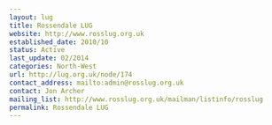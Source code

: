 ```yaml
---
layout: lug
title: Rossendale LUG
website: http://www.rosslug.org.uk
established_date: 2010/10
status: Active
last_update: 02/2014
categories: North-West
url: http://lug.org.uk/node/174
contact_address: mailto:admin@rosslug.org.uk
contact: Jon Archer
mailing_list: http://www.rosslug.org.uk/mailman/listinfo/rosslug
permalink: Rossendale LUG
---
```

